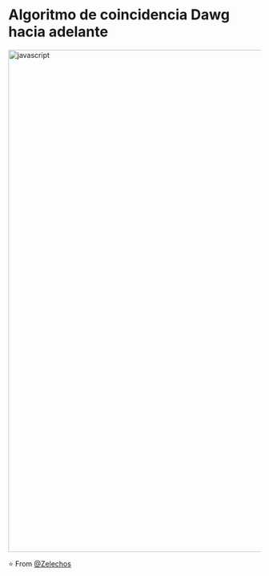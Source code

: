 # Algoritmo de coincidencia Dawg hacia adelante
<img align="center" src="https://user-images.githubusercontent.com/73097560/115834477-dbab4500-a447-11eb-908a-139a6edaec5c.gif" alt="javascript" width="1000"/>

⭐️ From [@Zelechos](https://github.com/Zelechos)
